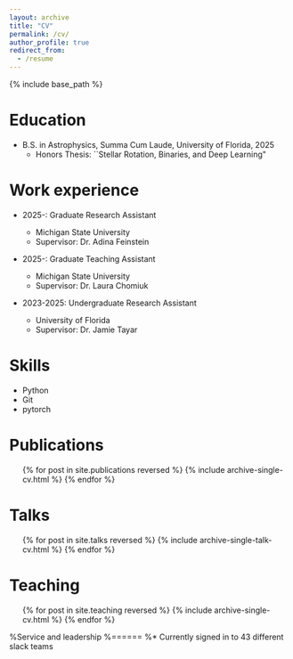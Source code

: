 ```yaml
---
layout: archive
title: "CV"
permalink: /cv/
author_profile: true
redirect_from:
  - /resume
---
```


{% include base_path %}

Education
======
* B.S. in Astrophysics, Summa Cum Laude, University of Florida, 2025
  * Honors Thesis: ``Stellar Rotation, Binaries, and Deep Learning"

Work experience
======
* 2025-: Graduate Research Assistant
  * Michigan State University
  * Supervisor: Dr. Adina Feinstein

* 2025-: Graduate Teaching Assistant
  * Michigan State University
  * Supervisor: Dr. Laura Chomiuk

* 2023-2025: Undergraduate Research Assistant
  * University of Florida
  * Supervisor: Dr. Jamie Tayar
  
Skills
======
* Python
* Git
* pytorch

Publications
======
  <ul>{% for post in site.publications reversed %}
    {% include archive-single-cv.html %}
  {% endfor %}</ul>
  
Talks
======
  <ul>{% for post in site.talks reversed %}
    {% include archive-single-talk-cv.html  %}
  {% endfor %}</ul>
  
Teaching
======
  <ul>{% for post in site.teaching reversed %}
    {% include archive-single-cv.html %}
  {% endfor %}</ul>
  
%Service and leadership
%======
%* Currently signed in to 43 different slack teams
